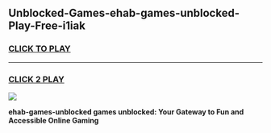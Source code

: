 
## Unblocked-Games-ehab-games-unblocked-Play-Free-i1iak
<h3>
<a href="https://premium76.site?title=ehab-games-unblocked&ref=22A">CLICK TO PLAY</a></h3>
<hr>

<h3>
<a href="https://premium76.site?title=ehab-games-unblocked&ref=22A">CLICK 2 PLAY</a>
  
</h3>

<a href="https://premium76.site?title=ehab-games-unblocked&ref=22A"><img src="https://clearcache.store/games.png"></a>


**ehab-games-unblocked games unblocked: Your Gateway to Fun and Accessible Online Gaming**
